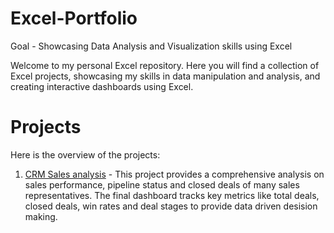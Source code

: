 # Excel-Portfolio
Goal - Showcasing Data Analysis and Visualization skills using Excel

Welcome to my personal Excel repository. Here you will find a collection of Excel projects, showcasing my skills in data manipulation and analysis, and creating interactive dashboards using Excel.

# Projects

Here is the overview of the projects:

1. [CRM Sales analysis](https://github.com/Trevor20/SQL-PowerBI-Portfolio/tree/main/projects/Project1-HRAbsenteesim) - This project provides a comprehensive analysis on sales performance, pipeline status and closed deals of many sales representatives. The final dashboard tracks key metrics like total deals, closed deals, win rates and deal stages to provide data driven desision making.   

